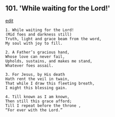 
## 101.  'While waiting for the Lord!'
[edit](https://docs.google.com/document/d/1teccatDQym6oh-h-l28R8AukB6x2UUZh/edit?mode=html)



    1. While waiting for the Lord!
    (Mid foes and darkness still)
    Truth, light and grace beam from the word, 
    My soul with joy to fill.

    2. A Father’s gracious hand,
    Whose love can never fail,
    Upholds, sustains, and makes me stand, 
    Whatever foes assail.

    3. For Jesus, by His death
    Hath rent the veil in twain,
    That while I draw this fleeting breath,
    I might this blessing gain.

    4. Till known as I am known,
    Then still this grace afford;
    Till I repeat before the throne ,
    “For ever with the Lord.”
